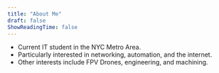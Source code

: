 ```yaml
---
title: "About Me"
draft: false
ShowReadingTime: false
---
```


* Current IT student in the NYC Metro Area. 
* Particularly interested in networking, automation, and the internet.
* Other interests include FPV Drones, engineering, and machining.
